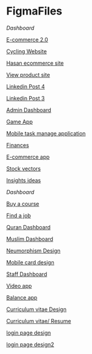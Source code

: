 # FigmaFiles

*Dashboard*

[E-commerce 2.0](https://www.figma.com/file/o8MuRSQn1JmGF9s1hD3esU/Personal-Project?node-id=622%3A50&t=7YtJTp2Rom808jeG-1)

[Cycling Website](https://www.figma.com/file/o8MuRSQn1JmGF9s1hD3esU/Personal-Project?node-id=507%3A115&t=7YtJTp2Rom808jeG-1)

[Hasan ecommerce site](https://www.figma.com/file/o8MuRSQn1JmGF9s1hD3esU/Personal-Project?node-id=507%3A244&t=7YtJTp2Rom808jeG-1)

[View product site](https://www.figma.com/file/o8MuRSQn1JmGF9s1hD3esU/Personal-Project?node-id=507%3A419&t=7YtJTp2Rom808jeG-1)

[Linkedin Post 4](https://www.figma.com/file/o8MuRSQn1JmGF9s1hD3esU/Personal-Project?node-id=575%3A315&t=7YtJTp2Rom808jeG-1)

[Linkedin Post 3](https://www.figma.com/file/o8MuRSQn1JmGF9s1hD3esU/Personal-Project?node-id=571%3A163&t=7YtJTp2Rom808jeG-1)

[Admin Dashboard](https://www.figma.com/file/o8MuRSQn1JmGF9s1hD3esU/Personal-Project?node-id=284%3A18&t=7YtJTp2Rom808jeG-1)

[Game App](https://www.figma.com/file/o8MuRSQn1JmGF9s1hD3esU/Personal-Project?node-id=311%3A620&t=7YtJTp2Rom808jeG-1)

[Mobile task manage application](https://www.figma.com/file/o8MuRSQn1JmGF9s1hD3esU/Personal-Project?node-id=316%3A821&t=7YtJTp2Rom808jeG-1)

[Finances](https://www.figma.com/file/o8MuRSQn1JmGF9s1hD3esU/Personal-Project?node-id=308%3A515&t=7YtJTp2Rom808jeG-1)

[E-commerce app](https://www.figma.com/file/o8MuRSQn1JmGF9s1hD3esU/Personal-Project?node-id=385%3A734&t=7YtJTp2Rom808jeG-1)

[Stock vectors](https://www.figma.com/file/o8MuRSQn1JmGF9s1hD3esU/Personal-Project?node-id=57%3A18&t=7YtJTp2Rom808jeG-1)

[Insights ideas](https://www.figma.com/file/o8MuRSQn1JmGF9s1hD3esU/Personal-Project?node-id=66%3A16&t=7YtJTp2Rom808jeG-1)

*Dashboard*

[Buy a course](https://www.figma.com/file/o8MuRSQn1JmGF9s1hD3esU/Personal-Project?node-id=77%3A309&t=7YtJTp2Rom808jeG-1)

[Find a job](https://www.figma.com/file/o8MuRSQn1JmGF9s1hD3esU/Personal-Project?node-id=89%3A17&t=7YtJTp2Rom808jeG-1)

[Quran Dashboard](https://www.figma.com/file/o8MuRSQn1JmGF9s1hD3esU/Personal-Project?node-id=95%3A319&t=7YtJTp2Rom808jeG-1)

[Muslim Dashboard](https://www.figma.com/file/o8MuRSQn1JmGF9s1hD3esU/Personal-Project?node-id=113%3A15&t=7YtJTp2Rom808jeG-1)

[Neumorphism Design](https://www.figma.com/file/o8MuRSQn1JmGF9s1hD3esU/Personal-Project?node-id=139%3A326&t=7YtJTp2Rom808jeG-1)

[Mobile card design](https://www.figma.com/file/o8MuRSQn1JmGF9s1hD3esU/Personal-Project?node-id=164%3A313&t=7YtJTp2Rom808jeG-1)

[Staff Dashboard](https://www.figma.com/file/o8MuRSQn1JmGF9s1hD3esU/Personal-Project?node-id=174%3A15&t=7YtJTp2Rom808jeG-1)

[Video app](https://www.figma.com/file/o8MuRSQn1JmGF9s1hD3esU/Personal-Project?node-id=177%3A242&t=7YtJTp2Rom808jeG-1)

[Balance app](https://www.figma.com/file/o8MuRSQn1JmGF9s1hD3esU/Personal-Project?node-id=195%3A701&t=7YtJTp2Rom808jeG-1)

[Curriculum vitae Design](https://www.figma.com/file/o8MuRSQn1JmGF9s1hD3esU/Personal-Project?node-id=210%3A1369&t=7YtJTp2Rom808jeG-1)

[Curriculum vitae/ Resume](https://www.figma.com/file/o8MuRSQn1JmGF9s1hD3esU/Personal-Project?node-id=212%3A1371&t=7YtJTp2Rom808jeG-1)

[login page design](https://www.figma.com/file/o8MuRSQn1JmGF9s1hD3esU/Personal-Project?node-id=230%3A61&t=7YtJTp2Rom808jeG-1)

[login page design2](https://www.figma.com/file/o8MuRSQn1JmGF9s1hD3esU/Personal-Project?node-id=229%3A55&t=7YtJTp2Rom808jeG-1)

[]()

[]()

[]()

[]()

[]()

[]()

[]()

[]()

[]()

[]()

[]()

[]()

[]()

[]()

[]()

[]()

[]()

[]()

[]()

[]()

[]()

[]()

[]()

[]()

[]()
